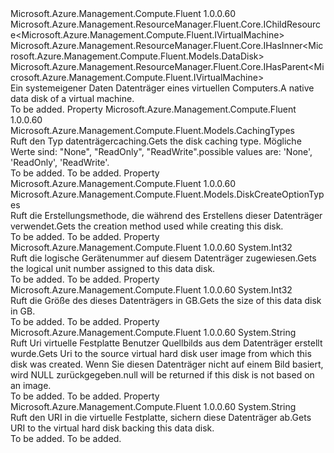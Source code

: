 <Type Name="IVirtualMachineUnmanagedDataDisk" FullName="Microsoft.Azure.Management.Compute.Fluent.IVirtualMachineUnmanagedDataDisk">
  <TypeSignature Language="C#" Value="public interface IVirtualMachineUnmanagedDataDisk : Microsoft.Azure.Management.ResourceManager.Fluent.Core.IChildResource&lt;Microsoft.Azure.Management.Compute.Fluent.IVirtualMachine&gt;, Microsoft.Azure.Management.ResourceManager.Fluent.Core.IHasInner&lt;Microsoft.Azure.Management.Compute.Fluent.Models.DataDisk&gt;, Microsoft.Azure.Management.ResourceManager.Fluent.Core.IHasParent&lt;Microsoft.Azure.Management.Compute.Fluent.IVirtualMachine&gt;" />
  <TypeSignature Language="ILAsm" Value=".class public interface auto ansi abstract IVirtualMachineUnmanagedDataDisk implements class Microsoft.Azure.Management.ResourceManager.Fluent.Core.IChildResource`1&lt;class Microsoft.Azure.Management.Compute.Fluent.IVirtualMachine&gt;, class Microsoft.Azure.Management.ResourceManager.Fluent.Core.IHasInner`1&lt;class Microsoft.Azure.Management.Compute.Fluent.Models.DataDisk&gt;, class Microsoft.Azure.Management.ResourceManager.Fluent.Core.IHasName, class Microsoft.Azure.Management.ResourceManager.Fluent.Core.IHasParent`1&lt;class Microsoft.Azure.Management.Compute.Fluent.IVirtualMachine&gt;, class Microsoft.Azure.Management.ResourceManager.Fluent.Core.ResourceActions.IIndexable" />
  <TypeSignature Language="DocId" Value="T:Microsoft.Azure.Management.Compute.Fluent.IVirtualMachineUnmanagedDataDisk" />
  <TypeSignature Language="VB.NET" Value="Public Interface IVirtualMachineUnmanagedDataDisk&#xA;Implements IChildResource(Of IVirtualMachine), IHasInner(Of DataDisk), IHasParent(Of IVirtualMachine)" />
  <TypeSignature Language="F#" Value="type IVirtualMachineUnmanagedDataDisk = interface&#xA;    interface IHasInner&lt;DataDisk&gt;&#xA;    interface IChildResource&lt;IVirtualMachine&gt;&#xA;    interface IHasName&#xA;    interface IIndexable&#xA;    interface IHasParent&lt;IVirtualMachine&gt;" />
  <AssemblyInfo>
    <AssemblyName>Microsoft.Azure.Management.Compute.Fluent</AssemblyName>
    <AssemblyVersion>1.0.0.60</AssemblyVersion>
  </AssemblyInfo>
  <Interfaces>
    <Interface>
      <InterfaceName>Microsoft.Azure.Management.ResourceManager.Fluent.Core.IChildResource&lt;Microsoft.Azure.Management.Compute.Fluent.IVirtualMachine&gt;</InterfaceName>
    </Interface>
    <Interface>
      <InterfaceName>Microsoft.Azure.Management.ResourceManager.Fluent.Core.IHasInner&lt;Microsoft.Azure.Management.Compute.Fluent.Models.DataDisk&gt;</InterfaceName>
    </Interface>
    <Interface>
      <InterfaceName>Microsoft.Azure.Management.ResourceManager.Fluent.Core.IHasParent&lt;Microsoft.Azure.Management.Compute.Fluent.IVirtualMachine&gt;</InterfaceName>
    </Interface>
  </Interfaces>
  <Docs>
    <summary>
            <span data-ttu-id="e12e2-101">Ein systemeigener Daten Datenträger eines virtuellen Computers.</span><span class="sxs-lookup"><span data-stu-id="e12e2-101">A native data disk of a virtual machine.</span></span>
            </summary>
    <remarks>To be added.</remarks>
  </Docs>
  <Members>
    <Member MemberName="CachingType">
      <MemberSignature Language="C#" Value="public Microsoft.Azure.Management.Compute.Fluent.Models.CachingTypes CachingType { get; }" />
      <MemberSignature Language="ILAsm" Value=".property instance valuetype Microsoft.Azure.Management.Compute.Fluent.Models.CachingTypes CachingType" />
      <MemberSignature Language="DocId" Value="P:Microsoft.Azure.Management.Compute.Fluent.IVirtualMachineUnmanagedDataDisk.CachingType" />
      <MemberSignature Language="VB.NET" Value="Public ReadOnly Property CachingType As CachingTypes" />
      <MemberSignature Language="F#" Value="member this.CachingType : Microsoft.Azure.Management.Compute.Fluent.Models.CachingTypes" Usage="Microsoft.Azure.Management.Compute.Fluent.IVirtualMachineUnmanagedDataDisk.CachingType" />
      <MemberType>Property</MemberType>
      <AssemblyInfo>
        <AssemblyName>Microsoft.Azure.Management.Compute.Fluent</AssemblyName>
        <AssemblyVersion>1.0.0.60</AssemblyVersion>
      </AssemblyInfo>
      <ReturnValue>
        <ReturnType>Microsoft.Azure.Management.Compute.Fluent.Models.CachingTypes</ReturnType>
      </ReturnValue>
      <Docs>
        <summary>
            <span data-ttu-id="e12e2-102">Ruft den Typ datenträgercaching.</span><span class="sxs-lookup"><span data-stu-id="e12e2-102">Gets the disk caching type.</span></span>
            <span data-ttu-id="e12e2-103">Mögliche Werte sind: "None", "ReadOnly", "ReadWrite".</span><span class="sxs-lookup"><span data-stu-id="e12e2-103">possible values are: 'None', 'ReadOnly', 'ReadWrite'.</span></span>
            </summary>
        <value>To be added.</value>
        <remarks>To be added.</remarks>
      </Docs>
    </Member>
    <Member MemberName="CreationMethod">
      <MemberSignature Language="C#" Value="public Microsoft.Azure.Management.Compute.Fluent.Models.DiskCreateOptionTypes CreationMethod { get; }" />
      <MemberSignature Language="ILAsm" Value=".property instance valuetype Microsoft.Azure.Management.Compute.Fluent.Models.DiskCreateOptionTypes CreationMethod" />
      <MemberSignature Language="DocId" Value="P:Microsoft.Azure.Management.Compute.Fluent.IVirtualMachineUnmanagedDataDisk.CreationMethod" />
      <MemberSignature Language="VB.NET" Value="Public ReadOnly Property CreationMethod As DiskCreateOptionTypes" />
      <MemberSignature Language="F#" Value="member this.CreationMethod : Microsoft.Azure.Management.Compute.Fluent.Models.DiskCreateOptionTypes" Usage="Microsoft.Azure.Management.Compute.Fluent.IVirtualMachineUnmanagedDataDisk.CreationMethod" />
      <MemberType>Property</MemberType>
      <AssemblyInfo>
        <AssemblyName>Microsoft.Azure.Management.Compute.Fluent</AssemblyName>
        <AssemblyVersion>1.0.0.60</AssemblyVersion>
      </AssemblyInfo>
      <ReturnValue>
        <ReturnType>Microsoft.Azure.Management.Compute.Fluent.Models.DiskCreateOptionTypes</ReturnType>
      </ReturnValue>
      <Docs>
        <summary>
            <span data-ttu-id="e12e2-104">Ruft die Erstellungsmethode, die während des Erstellens dieser Datenträger verwendet.</span><span class="sxs-lookup"><span data-stu-id="e12e2-104">Gets the creation method used while creating this disk.</span></span>
            </summary>
        <value>To be added.</value>
        <remarks>To be added.</remarks>
      </Docs>
    </Member>
    <Member MemberName="Lun">
      <MemberSignature Language="C#" Value="public int Lun { get; }" />
      <MemberSignature Language="ILAsm" Value=".property instance int32 Lun" />
      <MemberSignature Language="DocId" Value="P:Microsoft.Azure.Management.Compute.Fluent.IVirtualMachineUnmanagedDataDisk.Lun" />
      <MemberSignature Language="VB.NET" Value="Public ReadOnly Property Lun As Integer" />
      <MemberSignature Language="F#" Value="member this.Lun : int" Usage="Microsoft.Azure.Management.Compute.Fluent.IVirtualMachineUnmanagedDataDisk.Lun" />
      <MemberType>Property</MemberType>
      <AssemblyInfo>
        <AssemblyName>Microsoft.Azure.Management.Compute.Fluent</AssemblyName>
        <AssemblyVersion>1.0.0.60</AssemblyVersion>
      </AssemblyInfo>
      <ReturnValue>
        <ReturnType>System.Int32</ReturnType>
      </ReturnValue>
      <Docs>
        <summary>
            <span data-ttu-id="e12e2-105">Ruft die logische Gerätenummer auf diesem Datenträger zugewiesen.</span><span class="sxs-lookup"><span data-stu-id="e12e2-105">Gets the logical unit number assigned to this data disk.</span></span>
            </summary>
        <value>To be added.</value>
        <remarks>To be added.</remarks>
      </Docs>
    </Member>
    <Member MemberName="Size">
      <MemberSignature Language="C#" Value="public int Size { get; }" />
      <MemberSignature Language="ILAsm" Value=".property instance int32 Size" />
      <MemberSignature Language="DocId" Value="P:Microsoft.Azure.Management.Compute.Fluent.IVirtualMachineUnmanagedDataDisk.Size" />
      <MemberSignature Language="VB.NET" Value="Public ReadOnly Property Size As Integer" />
      <MemberSignature Language="F#" Value="member this.Size : int" Usage="Microsoft.Azure.Management.Compute.Fluent.IVirtualMachineUnmanagedDataDisk.Size" />
      <MemberType>Property</MemberType>
      <AssemblyInfo>
        <AssemblyName>Microsoft.Azure.Management.Compute.Fluent</AssemblyName>
        <AssemblyVersion>1.0.0.60</AssemblyVersion>
      </AssemblyInfo>
      <ReturnValue>
        <ReturnType>System.Int32</ReturnType>
      </ReturnValue>
      <Docs>
        <summary>
            <span data-ttu-id="e12e2-106">Ruft die Größe des dieses Datenträgers in GB.</span><span class="sxs-lookup"><span data-stu-id="e12e2-106">Gets the size of this data disk in GB.</span></span>
            </summary>
        <value>To be added.</value>
        <remarks>To be added.</remarks>
      </Docs>
    </Member>
    <Member MemberName="SourceImageUri">
      <MemberSignature Language="C#" Value="public string SourceImageUri { get; }" />
      <MemberSignature Language="ILAsm" Value=".property instance string SourceImageUri" />
      <MemberSignature Language="DocId" Value="P:Microsoft.Azure.Management.Compute.Fluent.IVirtualMachineUnmanagedDataDisk.SourceImageUri" />
      <MemberSignature Language="VB.NET" Value="Public ReadOnly Property SourceImageUri As String" />
      <MemberSignature Language="F#" Value="member this.SourceImageUri : string" Usage="Microsoft.Azure.Management.Compute.Fluent.IVirtualMachineUnmanagedDataDisk.SourceImageUri" />
      <MemberType>Property</MemberType>
      <AssemblyInfo>
        <AssemblyName>Microsoft.Azure.Management.Compute.Fluent</AssemblyName>
        <AssemblyVersion>1.0.0.60</AssemblyVersion>
      </AssemblyInfo>
      <ReturnValue>
        <ReturnType>System.String</ReturnType>
      </ReturnValue>
      <Docs>
        <summary>
            <span data-ttu-id="e12e2-107">Ruft Uri virtuelle Festplatte Benutzer Quellbilds aus dem Datenträger erstellt wurde.</span><span class="sxs-lookup"><span data-stu-id="e12e2-107">Gets Uri to the source virtual hard disk user image from which this disk was created.</span></span>
            <span data-ttu-id="e12e2-108">Wenn Sie diesen Datenträger nicht auf einem Bild basiert, wird NULL zurückgegeben.</span><span class="sxs-lookup"><span data-stu-id="e12e2-108">null will be returned if this disk is not based on an image.</span></span>
            </summary>
        <value>To be added.</value>
        <remarks>To be added.</remarks>
      </Docs>
    </Member>
    <Member MemberName="VhdUri">
      <MemberSignature Language="C#" Value="public string VhdUri { get; }" />
      <MemberSignature Language="ILAsm" Value=".property instance string VhdUri" />
      <MemberSignature Language="DocId" Value="P:Microsoft.Azure.Management.Compute.Fluent.IVirtualMachineUnmanagedDataDisk.VhdUri" />
      <MemberSignature Language="VB.NET" Value="Public ReadOnly Property VhdUri As String" />
      <MemberSignature Language="F#" Value="member this.VhdUri : string" Usage="Microsoft.Azure.Management.Compute.Fluent.IVirtualMachineUnmanagedDataDisk.VhdUri" />
      <MemberType>Property</MemberType>
      <AssemblyInfo>
        <AssemblyName>Microsoft.Azure.Management.Compute.Fluent</AssemblyName>
        <AssemblyVersion>1.0.0.60</AssemblyVersion>
      </AssemblyInfo>
      <ReturnValue>
        <ReturnType>System.String</ReturnType>
      </ReturnValue>
      <Docs>
        <summary>
            <span data-ttu-id="e12e2-109">Ruft den URI in die virtuelle Festplatte, sichern diese Datenträger ab.</span><span class="sxs-lookup"><span data-stu-id="e12e2-109">Gets URI to the virtual hard disk backing this data disk.</span></span>
            </summary>
        <value>To be added.</value>
        <remarks>To be added.</remarks>
      </Docs>
    </Member>
  </Members>
</Type>